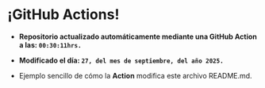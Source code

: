 # ¡GitHub Actions!
* **Repositorio actualizado automáticamente mediante una GitHub Action a las: `00:30:11hrs.`**
* **Modificado el día: `27, del mes de septiembre, del año 2025.`**

* Ejemplo sencillo de cómo la **Action** modifica este archivo README.md.
